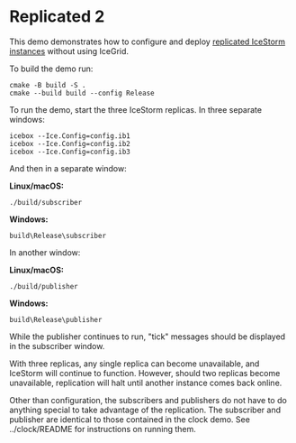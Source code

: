 # Replicated 2

This demo demonstrates how to configure and deploy [replicated IceStorm
instances][1] without using IceGrid.

To build the demo run:

```shell
cmake -B build -S .
cmake --build build --config Release
```


To run the demo, start the three IceStorm replicas. In three separate
windows:

```shell
icebox --Ice.Config=config.ib1
icebox --Ice.Config=config.ib2
icebox --Ice.Config=config.ib3
```

And then in a separate window:

**Linux/macOS:**

```shell
./build/subscriber
```

**Windows:**

```shell
build\Release\subscriber
```

In another window:

**Linux/macOS:**

```shell
./build/publisher
```

**Windows:**

```shell
build\Release\publisher
```

While the publisher continues to run, "tick" messages should be
displayed in the subscriber window.

With three replicas, any single replica can become unavailable, and
IceStorm will continue to function. However, should two replicas
become unavailable, replication will halt until another instance comes
back online.

Other than configuration, the subscribers and publishers do not have
to do anything special to take advantage of the replication. The
subscriber and publisher are identical to those contained in the clock
demo. See ../clock/README for instructions on running them.

[1]: https://doc.zeroc.com/ice/3.7/ice-services/icestorm/highly-available-icestorm
